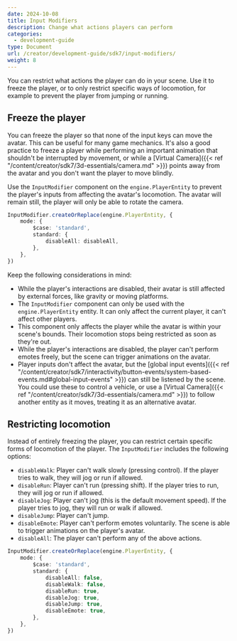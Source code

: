 ```yaml
---
date: 2024-10-08
title: Input Modifiers
description: Change what actions players can perform
categories:
  - development-guide
type: Document
url: /creator/development-guide/sdk7/input-modifiers/
weight: 8
---
```


You can restrict what actions the player can do in your scene. Use it to freeze the player, or to only restrict specific ways of locomotion, for example to prevent the player from jumping or running.

## Freeze the player

You can freeze the player so that none of the input keys can move the avatar. This can be useful for many game mechanics. It's also a good practice to freeze a player while performing an important animation that shouldn't be interrupted by movement, or while a [Virtual Camera]({{< ref "/content/creator/sdk7/3d-essentials/camera.md" >}}) points away from the avatar and you don't want the player to move blindly.

Use the `InputModifier` component on the `engine.PlayerEntity` to prevent the player's inputs from affecting the avatar's locomotion. The avatar will remain still, the player will only be able to rotate the camera.

```ts
InputModifier.createOrReplace(engine.PlayerEntity, {
	mode: {
		$case: 'standard',
		standard: {
			disableAll: disableAll,
		},
	},
})
```

Keep the following considerations in mind:

- While the player's interactions are disabled, their avatar is still affected by external forces, like gravity or moving platforms.
- The `InputModifier` component can only be used with the `engine.PlayerEntity` entity. It can only affect the current player, it can't affect other players.
- This component only affects the player while the avatar is within your scene's bounds. Their locomotion stops being restricted as soon as they're out.
- While the player's interactions are disabled, the player can't perform emotes freely, but the scene can trigger animations on the avatar.
- Player inputs don't affect the avatar, but the [global input events]({{< ref "/content/creator/sdk7/interactivity/button-events/system-based-events.md#global-input-events" >}}) can still be listened by the scene. You could use these to control a vehicle, or use a [Virtual Camera]({{< ref "/content/creator/sdk7/3d-essentials/camera.md" >}}) to follow another entity as it moves, treating it as an alternative avatar.

## Restricting locomotion

Instead of entirely freezing the player, you can restrict certain specific forms of locomotion of the player. The `InputModifier` includes the following options:

- `disableWalk`: Player can't walk slowly (pressing control). If the player tries to walk, they will jog or run if allowed.
- `disableRun`: Player can't run (pressing shift). If the player tries to run, they will jog or run if allowed.
- `disableJog`: Player can't jog (this is the default movement speed). If the player tries to jog, they will run or walk if allowed.
- `disableJump`: Player can't jump.
- `disableEmote`: Player can't perform emotes voluntarily. The scene is able to trigger animations on the player's avatar.
- `disableAll`: The player can't perform any of the above actions.

```ts
InputModifier.createOrReplace(engine.PlayerEntity, {
	mode: {
		$case: 'standard',
		standard: {
			disableAll: false,
			disableWalk: false,
			disableRun: true,
			disableJog: true,
			disableJump: true,
			disableEmote: true,
		},
	},
})
```
